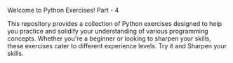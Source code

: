 Welcome to Python Exercises!
Part - 4

This repository provides a collection of Python exercises designed to help you practice and solidify your understanding of various programming concepts. Whether you're a beginner or looking to sharpen your skills, these exercises cater to different experience levels.
Try it and Sharpen your skills.
